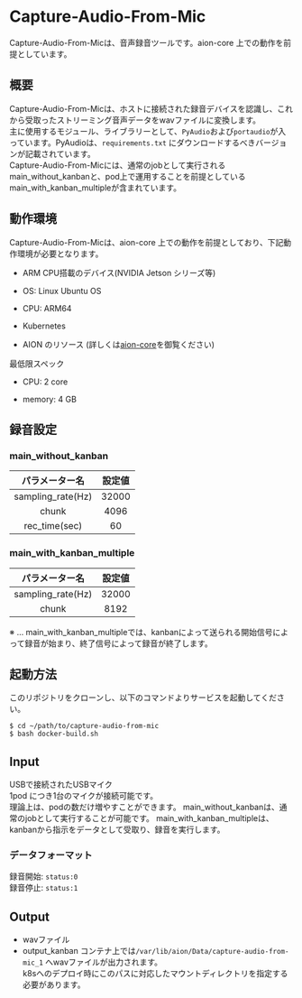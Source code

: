 # Capture-Audio-From-Mic
Capture-Audio-From-Micは、音声録音ツールです。aion-core 上での動作を前提としています。  

## 概要
Capture-Audio-From-Micは、ホストに接続された録音デバイスを認識し、これから受取ったストリーミング音声データをwavファイルに変換します。  
主に使用するモジュール、ライブラリーとして、`PyAudio`および`portaudio`が入っています。PyAudioは、`requirements.txt` にダウンロードするべきバージョンが記載されています。  
Capture-Audio-From-Micには、通常のjobとして実行されるmain_without_kanbanと、pod上で運用することを前提としているmain_with_kanban_multipleが含まれています。

## 動作環境
Capture-Audio-From-Micは、aion-core 上での動作を前提としており、下記動作環境が必要となります。
  
- ARM CPU搭載のデバイス(NVIDIA Jetson シリーズ等)  

- OS: Linux Ubuntu OS  

- CPU: ARM64  

- Kubernetes  

- AION のリソース (詳しくは[aion-core](https://github.com/latonaio/aion-core)を御覧ください)
  
  
最低限スペック  
- CPU: 2 core  

- memory: 4 GB  

## 録音設定
### main_without_kanban   

| パラメーター名    | 設定値 | 
| :---------------: | :--------------: | 
| sampling_rate(Hz) | 32000            | 
| chunk             | 4096             | 
| rec_time(sec)     | 60               | 

### main_with_kanban_multiple  

| パラメーター名    | 設定値 | 
| :---------------: | :--------------: | 
| sampling_rate(Hz) | 32000            | 
| chunk             | 8192             | 

※ … main_with_kanban_multipleでは、kanbanによって送られる開始信号によって録音が始まり、終了信号によって録音が終了します。

## 起動方法
このリポジトリをクローンし、以下のコマンドよりサービスを起動してください。

```
$ cd ~/path/to/capture-audio-from-mic
$ bash docker-build.sh
```
  

## Input  
 USBで接続されたUSBマイク  
 1pod につき1台のマイクが接続可能です。  
 理論上は、podの数だけ増やすことができます。
main_without_kanbanは、通常のjobとして実行することが可能です。
main_with_kanban_multipleは、kanbanから指示をデータとして受取り、録音を実行します。
### データフォーマット
録音開始: `status:0`  
録音停止: `status:1`
  
## Output  
 - wavファイル
 - output_kanban
コンテナ上では`/var/lib/aion/Data/capture-audio-from-mic_1` へwavファイルが出力されます。  
k8sへのデプロイ時にこのパスに対応したマウントディレクトリを指定する必要があります。  
